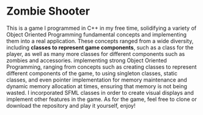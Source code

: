 # Zombie Shooter
This is a game I programmed in C++ in my free time, solidifying a variety of Object Oriented Programming fundamental concepts and implementing them into a real application. 
These concepts ranged from a wide diversity, including **classes to represent game components**, such as a class for the player, as well as many more classes for different components such as zombies and accessories.
implementing strong Object Oriented Programming, ranging from concepts such as creating classes to represent different components of the game, to using singleton classes, static classes, and even pointer implementation for memory maintenance and dynamic memory allocation at times, ensuring that memory is not being wasted. I incorporated SFML classes in order to create visual displays and implement other features in the game. As for the game, feel free to clone or download the repository and play it yourself, enjoy!
